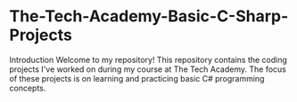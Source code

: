 # The-Tech-Academy-Basic-C-Sharp-Projects
Introduction Welcome to my repository! This repository contains the coding projects I've worked on during my course at The Tech Academy. The focus of these projects is on learning and practicing basic C# programming concepts.
